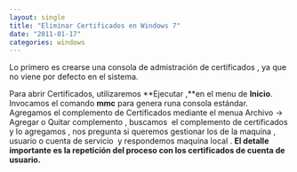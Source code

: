 ```yaml
---
layout: single
title: "Eliminar Certificados en Windows 7"
date: "2011-01-17"
categories: windows
---
```


Lo primero es crearse una consola de admistración de certificados , ya que no viene por defecto en el sistema.

Para abrir Certificados, utilizaremos **Ejecutar ,**en el menu de **Inicio**. Invocamos el comando **mmc** para genera runa consola estándar. Agregamos el complemento de Certificados mediante el menua Archivo -> Agregar o Quitar complemento , buscamos  el complemento de certificados y lo agregamos , nos pregunta si queremos gestionar los de la maquina , usuario o cuenta de servicio  y respondemos maquina local . **El detalle importante es la repetición del proceso con los certificados de cuenta de usuario.**
